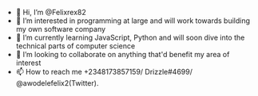 - 👋 Hi, I’m @Felixrex82
- 👀 I’m interested in programming at large and will work towards building my own software company 
- 🌱 I’m currently learning JavaScript, Python and will soon dive into the technical parts of computer science 
- 💞️ I’m looking to collaborate on anything that'd benefit my area of interest 
- 📫 How to reach me +2348173857159/ Drizzle#4699/ @awodelefelix2(Twitter).

<!---
Felixrex82/Felixrex82 is a ✨ special ✨ repository because its `README.md` (this file) appears on your GitHub profile.
You can click the Preview link to take a look at your changes.
--->

